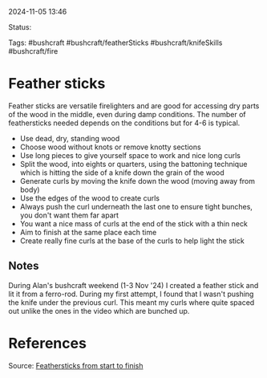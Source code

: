 2024-11-05 13:46

Status:

Tags: #bushcraft #bushcraft/featherSticks #bushcraft/knifeSkills #bushcraft/fire

# Feather sticks
Feather sticks are versatile firelighters and are good for accessing dry parts of the wood in the middle, even during damp conditions. The number of feathersticks needed depends on the conditions but for 4-6 is typical.

- Use dead, dry, standing wood
- Choose wood without knots or remove knotty sections
- Use long pieces to give yourself space to work and nice long curls
- Split the wood, into eights or quarters, using the battoning technique which is hitting the side of a knife down the grain of the wood
- Generate curls by moving the knife down the wood (moving away from body)
- Use the edges of the wood to create curls
- Always push the curl underneath the last one to ensure tight bunches, you don't want them far apart
- You want a nice mass of curls at the end of the stick with a thin neck
- Aim to finish at the same place each time
- Create really fine curls at the base of the curls to help light the stick

## Notes
During Alan's bushcraft weekend (1-3 Nov '24) I created a feather stick and lit it from a ferro-rod. During my first attempt, I found that I wasn't pushing the knife under the previous curl. This meant my curls where quite spaced out unlike the ones in the video which are bunched up.

# References
Source: [Feathersticks from start to finish](https://clicks.aweber.com/y/ct/?l=kCGnKn&m=ljxu8yXaYUr_b8l&b=eOD122B7Rv2WqINLPIay8Q) 